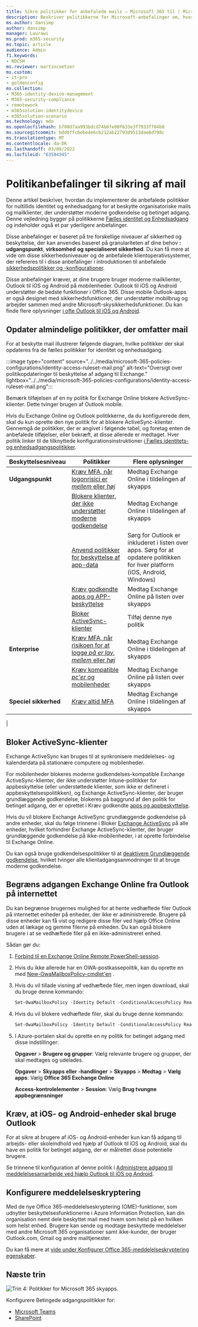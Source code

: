 ```yaml
---
title: Sikre politikker for anbefalede mails – Microsoft 365 til | Microsoft Docs
description: Beskriver politikkerne for Microsoft-anbefalinger om, hvordan du anvender mailpolitikker og konfigurationer.
ms.author: dansimp
author: dansimp
manager: Laurawi
ms.prod: m365-security
ms.topic: article
audience: Admin
f1.keywords:
- NOCSH
ms.reviewer: martincoetzer
ms.custom:
- it-pro
- goldenconfig
ms.collection:
- M365-identity-device-management
- M365-security-compliance
- remotework
- m365solution-identitydevice
- m365solution-scenario
ms.technology: mdo
ms.openlocfilehash: b708d7aa993bdcd74b6fe00f633e3f7933ff04b8
ms.sourcegitcommit: bdd6ffc6ebe4e6cb212ab22793d9513dae6d798c
ms.translationtype: MT
ms.contentlocale: da-DK
ms.lasthandoff: 03/08/2022
ms.locfileid: "63594345"
---
```

# <a name="policy-recommendations-for-securing-email"></a>Politikanbefalinger til sikring af mail

Denne artikel beskriver, hvordan du implementerer de anbefalede politikker for nultillids identitet og enhedsadgang for at beskytte organisatoriske mails og mailklienter, der understøtter moderne godkendelse og betinget adgang. Denne vejledning bygger på politikkerne [Fælles identitet og Enhedsadgang](identity-access-policies.md) og indeholder også et par yderligere anbefalinger.

Disse anbefalinger er baseret på tre forskellige niveauer af sikkerhed og beskyttelse, der kan anvendes baseret på granulariteten af dine behov **: udgangspunkt**, **virksomhed** **og specialiseret sikkerhed**. Du kan få mere at vide om disse sikkerhedsniveauer og de anbefalede klientoperativsystemer, der refereres til i disse anbefalinger i introduktionen til anbefalede [sikkerhedspolitikker og -konfigurationer](microsoft-365-policies-configurations.md).

Disse anbefalinger kræver, at dine brugere bruger moderne mailklienter, Outlook til iOS og Android på mobilenheder. Outlook til iOS og Android understøtter de bedste funktioner i Office 365. Disse mobile Outlook-apps er også designet med sikkerhedsfunktioner, der understøtter mobilbrug og arbejder sammen med andre Microsoft-skysikkerhedsfunktioner. Du kan finde flere oplysninger [i ofte Outlook til iOS og Android](/exchange/clients-and-mobile-in-exchange-online/outlook-for-ios-and-android/outlook-for-ios-and-android-faq).

## <a name="update-common-policies-to-include-email"></a>Opdater almindelige politikker, der omfatter mail

For at beskytte mail illustrerer følgende diagram, hvilke politikker der skal opdateres fra de fælles politikker for identitet og enhedsadgang.

:::image type="content" source="../../media/microsoft-365-policies-configurations/identity-access-ruleset-mail.png" alt-text="Oversigt over politikopdateringer til beskyttelse af adgang til Exchange." lightbox="../../media/microsoft-365-policies-configurations/identity-access-ruleset-mail.png":::

Bemærk tilføjelsen af en ny politik for Exchange Online blokere ActiveSync-klienter. Dette tvinger brugen af Outlook mobile.

Hvis du Exchange Online og Outlook politikkerne, da du konfigurerede dem, skal du kun oprette den nye politik for at blokere ActiveSync-klienter. Gennemgå de politikker, der er angivet i følgende tabel, og foretag enten de anbefalede tilføjelser, eller bekræft, at disse allerede er medtaget. Hver politik linker til de tilknyttede konfigurationsinstruktioner [i Fælles identitets- og enhedsadgangspolitikker](identity-access-policies.md).

|Beskyttelsesniveau|Politikker|Flere oplysninger|
|---|---|---|
|**Udgangspunkt**|[Kræv MFA, når logonrisici er *mellem* eller *høj*](identity-access-policies.md#require-mfa-based-on-sign-in-risk)|Medtag Exchange Online i tildelingen af skyapps|
||[Blokere klienter, der ikke understøtter moderne godkendelse](identity-access-policies.md#block-clients-that-dont-support-multi-factor)|Medtag Exchange Online i tildelingen af skyapps|
||[Anvend politikker for beskyttelse af app-data](identity-access-policies.md#apply-app-data-protection-policies)|Sørg for Outlook er inkluderet i listen over apps. Sørg for at opdatere politikken for hver platform (iOS, Android, Windows)|
||[Kræv godkendte apps og APP-beskyttelse](identity-access-policies.md#require-approved-apps-and-app-protection)|Medtag Exchange Online på listen over skyapps|
||[Bloker ActiveSync-klienter](#block-activesync-clients)|Tilføj denne nye politik|
|**Enterprise**|[Kræv MFA, når risikoen for at logge *på er* *lav, mellem* eller *høj*](identity-access-policies.md#require-mfa-based-on-sign-in-risk)|Medtag Exchange Online i tildelingen af skyapps|
||[Kræv kompatible *pc'er* og mobilenheder](identity-access-policies.md#require-compliant-pcs-and-mobile-devices)|Medtag Exchange Online på listen over skyapps|
|**Speciel sikkerhed**|[*Kræv* altid MFA](identity-access-policies.md#require-mfa-based-on-sign-in-risk)|Medtag Exchange Online i tildelingen af skyapps|
|

## <a name="block-activesync-clients"></a>Bloker ActiveSync-klienter

Exchange ActiveSync kan bruges til at synkronisere meddelelses- og kalenderdata på stationære computere og mobilenheder.

For mobilenheder blokeres moderne godkendelses-kompatible Exchange ActiveSync-klienter, der ikke understøtter Intune-politikker for appbeskyttelse (eller understøttede klienter, som ikke er defineret i appbeskyttelsespolitikken), og Exchange ActiveSync-klienter, der bruger grundlæggende godkendelse, blokeres på baggrund af den politik for betinget adgang, der er oprettet i Kræv godkendte [apps og appbeskyttelse](identity-access-policies.md#require-approved-apps-and-app-protection).

Hvis du vil blokere Exchange ActiveSync grundlæggende godkendelse på andre enheder, skal du følge trinnene i Bloker [Exchange ActiveSync](/azure/active-directory/conditional-access/howto-policy-approved-app-or-app-protection#block-exchange-activesync-on-all-devices) på alle enheder, hvilket forhindrer Exchange ActiveSync-klienter, der bruger grundlæggende godkendelse på ikke-mobilenheder, i at oprette forbindelse til Exchange Online.

Du kan også bruge godkendelsespolitikker til at [deaktivere Grundlæggende godkendelse](/exchange/clients-and-mobile-in-exchange-online/disable-basic-authentication-in-exchange-online), hvilket tvinger alle klientadgangsanmodninger til at bruge moderne godkendelse.

## <a name="limit-access-to-exchange-online-from-outlook-on-the-web"></a>Begræns adgangen Exchange Online fra Outlook på internettet

Du kan begrænse brugernes mulighed for at hente vedhæftede filer Outlook på internettet enheder på enheder, der ikke er administrerede. Brugere på disse enheder kan få vist og redigere disse filer ved hjælp Office Online uden at lækage og gemme filerne på enheden. Du kan også blokere brugere i at se vedhæftede filer på en ikke-administreret enhed.

Sådan gør du:

1. [Forbind til en Exchange Online Remote PowerShell-session](/powershell/exchange/exchange-online/connect-to-exchange-online-powershell/connect-to-exchange-online-powershell).
2. Hvis du ikke allerede har en OWA-postkassepolitik, kan du oprette en med [New-OwaMailboxPolicy-cmdlet'en](/powershell/module/exchange/new-owamailboxpolicy) .
3. Hvis du vil tillade visning af vedhæftede filer, men ingen download, skal du bruge denne kommando:

   ```powershell
   Set-OwaMailboxPolicy -Identity Default -ConditionalAccessPolicy ReadOnly
   ```

4. Hvis du vil blokere vedhæftede filer, skal du bruge denne kommando:

   ```powershell
   Set-OwaMailboxPolicy -Identity Default -ConditionalAccessPolicy ReadOnlyPlusAttachmentsBlocked
   ```

5. I Azure-portalen skal du oprette en ny politik for betinget adgang med disse indstillinger:

   **Opgaver** \> **Brugere og grupper**: Vælg relevante brugere og grupper, der skal medtages og udelades.

   **Opgaver** \> **Skyapps eller -handlinger** \> **Skyapps** \> **Medtag** \> **Vælg apps**: Vælg **Office 365 Exchange Online**

   **Access-kontrolelementer** \> **Session**: Vælg **Brug tvungne appbegrænsninger**

## <a name="require-that-ios-and-android-devices-must-use-outlook"></a>Kræv, at iOS- og Android-enheder skal bruge Outlook

For at sikre at brugere af iOS- og Android-enheder kun kan få adgang til arbejds- eller skoleindhold ved hjælp af Outlook til iOS og Android, skal du have en politik for betinget adgang, der er målrettet disse potentielle brugere.

Se trinnene til konfiguration af denne politik i [Administrere adgang til meddelelsesamarbejde ved hjælp Outlook til iOS og Android](/mem/intune/apps/app-configuration-policies-outlook#apply-conditional-access).

## <a name="set-up-message-encryption"></a>Konfigurere meddelelseskryptering

Med de nye Office 365-meddelelseskryptering (OME)-funktioner, som udnytter beskyttelsesfunktionerne i Azure Information Protection, kan din organisation nemt dele beskyttet mail med hvem som helst på en hvilken som helst enhed. Brugere kan sende og modtage beskyttede meddelelser med andre Microsoft 365 organisationer samt ikke-kunder, der bruger Outlook.com, Gmail og andre mailtjenester.

Du kan få mere at [vide under Konfigurer Office 365-meddelelseskryptering egenskaber](../../compliance/set-up-new-message-encryption-capabilities.md).

## <a name="next-steps"></a>Næste trin

![Trin 4: Politikker for Microsoft 365 skyapps.](../../media/microsoft-365-policies-configurations/identity-device-access-steps-next-step-4.png)

Konfigurere Betingede adgangspolitikker for:

- [Microsoft Teams](teams-access-policies.md)
- [SharePoint](sharepoint-file-access-policies.md)
